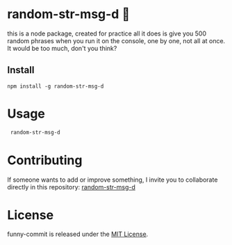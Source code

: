 # random-str-msg-d 🔀

this is a node package, created for practice all it does is give you 500 random phrases when you run it on the console, one by one, not all at once. It would be too much, don't you think?

## Install

```npm
npm install -g random-str-msg-d
```

# Usage

```bash
 random-str-msg-d
```

# Contributing

If someone wants to add or improve something, I invite you to collaborate directly in this repository: [random-str-msg-d](https://github.com/lightningcode-d/random-str-msg-d)

# License

funny-commit is released under the [MIT License](https://opensource.org/licenses/MIT).